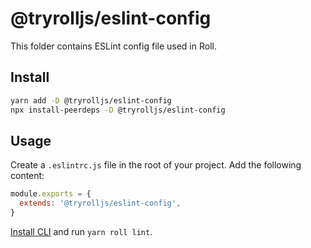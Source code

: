 # @tryrolljs/eslint-config

This folder contains ESLint config file used in Roll.

## Install

```sh
yarn add -D @tryrolljs/eslint-config
npx install-peerdeps -D @tryrolljs/eslint-config
```

## Usage

Create a `.eslintrc.js` file in the root of your project. Add the following content:

```js
module.exports = {
  extends: '@tryrolljs/eslint-config',
}
```

[Install CLI](../cli/README.md) and run `yarn roll lint`.